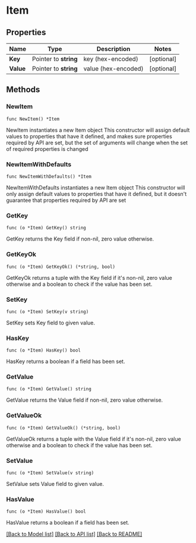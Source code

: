 # Item

## Properties

Name | Type | Description | Notes
------------ | ------------- | ------------- | -------------
**Key** | Pointer to **string** | key (hex-encoded) | [optional] 
**Value** | Pointer to **string** | value (hex-encoded) | [optional] 

## Methods

### NewItem

`func NewItem() *Item`

NewItem instantiates a new Item object
This constructor will assign default values to properties that have it defined,
and makes sure properties required by API are set, but the set of arguments
will change when the set of required properties is changed

### NewItemWithDefaults

`func NewItemWithDefaults() *Item`

NewItemWithDefaults instantiates a new Item object
This constructor will only assign default values to properties that have it defined,
but it doesn't guarantee that properties required by API are set

### GetKey

`func (o *Item) GetKey() string`

GetKey returns the Key field if non-nil, zero value otherwise.

### GetKeyOk

`func (o *Item) GetKeyOk() (*string, bool)`

GetKeyOk returns a tuple with the Key field if it's non-nil, zero value otherwise
and a boolean to check if the value has been set.

### SetKey

`func (o *Item) SetKey(v string)`

SetKey sets Key field to given value.

### HasKey

`func (o *Item) HasKey() bool`

HasKey returns a boolean if a field has been set.

### GetValue

`func (o *Item) GetValue() string`

GetValue returns the Value field if non-nil, zero value otherwise.

### GetValueOk

`func (o *Item) GetValueOk() (*string, bool)`

GetValueOk returns a tuple with the Value field if it's non-nil, zero value otherwise
and a boolean to check if the value has been set.

### SetValue

`func (o *Item) SetValue(v string)`

SetValue sets Value field to given value.

### HasValue

`func (o *Item) HasValue() bool`

HasValue returns a boolean if a field has been set.


[[Back to Model list]](../README.md#documentation-for-models) [[Back to API list]](../README.md#documentation-for-api-endpoints) [[Back to README]](../README.md)



